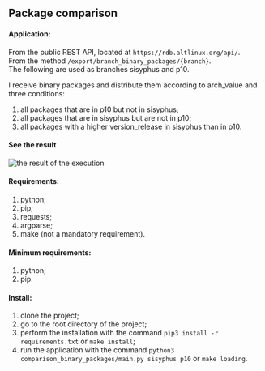 ## Package comparison  

#### Application:

From the public REST API, located at ```https://rdb.altlinux.org/api/```.  
From the method ```/export/branch_binary_packages/{branch}```.  
The following are used as branches sisyphus and p10.  

I receive binary packages and distribute them according to arch_value and three conditions:  

1) all packages that are in p10 but not in sisyphus;
2) all packages that are in sisyphus but are not in p10;
3) all packages with a higher version_release in sisyphus than in p10.

#### See the result  

![the result of the execution](https://github.com/zitaker/package-comparison/assets/92075508/3051b7e0-b2a7-4921-baa1-6ff7ff344444)  

#### Requirements:  

1. python;  
2. pip;  
3. requests;  
4. argparse;
5. make (not a mandatory requirement).  

#### Minimum requirements:  

1. python;  
2. pip.  

#### Install:  

1. clone the project;
2. go to the root directory of the project;
3. perform the installation with the command ```pip3 install -r requirements.txt``` or ```make install```;
4. run the application with the command ```python3 comparison_binary_packages/main.py sisyphus p10``` or ```make loading```.
